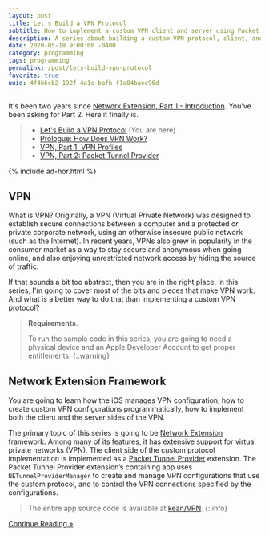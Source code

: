 ```yaml
---
layout: post
title: Let's Build a VPN Protocol
subtitle: How to implement a custom VPN client and server using Packet Tunnel Provider
description: A series about building a custom VPN protocol, client, and server, using Packet Tunnel Provider (NEPacketTunnelProvider from Network Extension framework) and SwiftNIO
date: 2020-05-18 9:00:00 -0400
category: programming
tags: programming
permalink: /post/lets-build-vpn-protocol
favorite: true
uuid: 4f4b6cb2-192f-4a1c-bafb-f1e84baee96d
---
```


It's been two years since [Network Extension, Part 1 - Introduction](/post/network-extensions-into). You've been asking for Part 2. Here it finally is.

> - [Let's Build a VPN Protocol](/post/lets-build-vpn-protocol) (You are here)
> - [Prologue: How Does VPN Work?](/post/networking-101)
> - [VPN, Part 1: VPN Profiles](/post/vpn-configuration-manager)
> - [VPN, Part 2: Packet Tunnel Provider](/post/packet-tunnel-provider)

{% include ad-hor.html %}

## VPN

What is VPN? Originally, a VPN (Virtual Private Network) was designed to establish secure connections between a computer and a protected or private corporate network, using an otherwise insecure public network (such as the Internet). In recent years, VPNs also grew in popularity in the consumer market as a way to stay secure and anonymous when going online, and also enjoying unrestricted network access by hiding the source of traffic.

If that sounds a bit too abstract, then you are in the right place. In this series, I'm going to cover most of the bits and pieces that make VPN work. And what is a better way to do that than implementing a custom VPN protocol?

> **Requirements**.
>
> To run the sample code in this series, you are going to need a physical device and an Apple Developer Account to get proper entitlements.
{:.warning}

## Network Extension Framework

You are going to learn how the iOS manages VPN configuration, how to create custom VPN configurations programmatically, how to implement both the client and the server sides of the VPN.

The primary topic of this series is going to be [Network Extension](https://developer.apple.com/documentation/networkextension) framework. Among many of its features, it has extensive support for virtual private networks (VPN). The client side of the custom protocol implementation is implemented as a [Packet Tunnel Provider](https://developer.apple.com/documentation/networkextension/packet_tunnel_provider) extension. The Packet Tunnel Provider extension’s containing app uses `NETunnelProviderManager` to create and manage VPN configurations that use the custom protocol, and to control the VPN connections specified by the configurations.

> The entire app source code is available at [kean/VPN](https://github.com/kean/VPN).
{:.info}

<div class="kb-vert-insets">
<a href="/post/networking-101">
  <div class="kb-primary-button">
    Continue Reading »
  </div>
</a>
</div>
